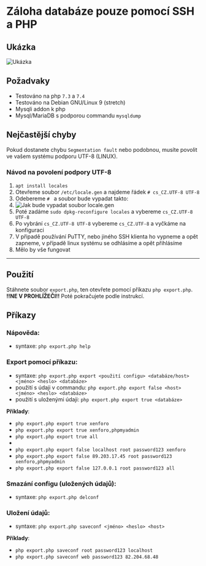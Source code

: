 Záloha databáze pouze pomocí SSH a PHP
==============

Ukázka
-----
![Ukázka](https://files.patrick115.eu/imgs/qbRfNcHuve.png)


Požadvaky
------
- Testováno na php `7.3` a `7.4`
- Testováno na Debian GNU/Linux 9 (stretch)
- Mysqli addon k php
- Mysql/MariaDB s podporou commandu `mysqldump`

Nejčastější chyby
-------
Pokud dostanete chybu `Segmentation fault` nebo podobnou, musíte povolit ve vašem systému podporu UTF-8 (LINUX).
### Návod na povolení podpory UTF-8
1. `apt install locales`
2. Otevřeme soubor `/etc/locale.gen` a najdeme řádek `# cs_CZ.UTF-8 UTF-8`
3. Odebereme `# ` a soubor bude vypadat takto:
4. ![Jak bude vypadat soubor locale.gen](https://files.patrick115.eu/imgs/bOdbTQV1cp.png)
5. Poté zadáme `sudo dpkg-reconfigure locales` a vybereme `cs_CZ.UTF-8 UTF-8`
6. Po vybrání `cs_CZ.UTF-8 UTF-8` vybereme `cs_CZ.UTF-8` a vyčkáme na konfiguraci
7. V připadě používání PuTTY, nebo jiného SSH klienta ho vypneme a opět zapneme, v případě linux systému se odhlásíme a opět přihlásíme
8. Mělo by vše fungovat

------

Použití
------
Stáhnete soubor `export.php`, ten otevřete pomocí příkazu `php export.php`. __!!NE V PROHLÍŽEČI!!__
Poté pokračujete podle instrukcí.

Příkazy
------
### Nápověda:
- syntaxe: `php export.php help`

### Export pomocí příkazu:
- syntaxe: `php export.php export <použití configu> <databáze/host> <jméno> <heslo> <databáze>`
- použití s údaji v commandu: `php export.php export false <host> <jméno> <heslo> <databáze>`
- použití s uloženými údaji: `php export.php export true <databáze>`

**Příklady**:
- `php export.php export true xenforo`
- `php export.php export true xenforo,phpmyadmin`
- `php export.php export true all`
-
- `php export.php export false localhost root password123 xenforo`
- `php export.php export false 89.203.17.45 root password123 xenforo,phpmyadmin`
- `php export.php export false 127.0.0.1 root password123 all`

### Smazání configu (uložených údajů):
- syntaxe: `php export.php delconf`

### Uložení údajů:
- syntaxe: `php export.php saveconf <jméno> <heslo> <host>`

**Příklady**:
- `php export.php saveconf root password123 localhost`
- `php export.php saveconf web password123 82.204.68.48`


